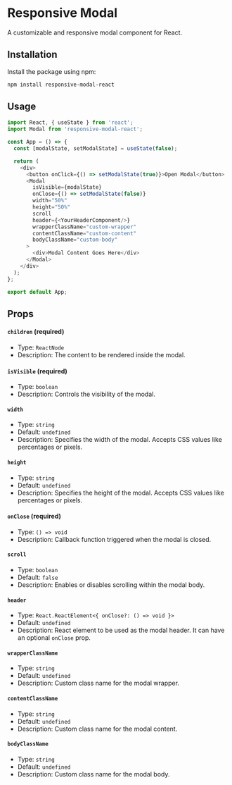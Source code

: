 # Responsive Modal

A customizable and responsive modal component for React.

## Installation

Install the package using npm:

```bash
npm install responsive-modal-react
```

## Usage

```javascript
import React, { useState } from 'react';
import Modal from 'responsive-modal-react';

const App = () => {
  const [modalState, setModalState] = useState(false);

  return (
    <div>
      <button onClick={() => setModalState(true)}>Open Modal</button>
      <Modal
        isVisible={modalState}
        onClose={() => setModalState(false)}
        width="50%"
        height="50%"
        scroll
        header={<YourHeaderComponent/>}
        wrapperClassName="custom-wrapper"
        contentClassName="custom-content"
        bodyClassName="custom-body"
      >
        <div>Modal Content Goes Here</div>
      </Modal>
    </div>
  );
};

export default App;
```

## Props

#### `children` (required)
- Type: `ReactNode`
- Description: The content to be rendered inside the modal.

#### `isVisible` (required)
- Type: `boolean`
- Description: Controls the visibility of the modal.

#### `width`
- Type: `string`
- Default: `undefined`
- Description: Specifies the width of the modal. Accepts CSS values like percentages or pixels.

#### `height`
- Type: `string`
- Default: `undefined`
- Description: Specifies the height of the modal. Accepts CSS values like percentages or pixels.

#### `onClose` (required)
- Type: `() => void`
- Description: Callback function triggered when the modal is closed.

#### `scroll`
- Type: `boolean`
- Default: `false`
- Description: Enables or disables scrolling within the modal body.

#### `header`
- Type: `React.ReactElement<{ onClose?: () => void }>`
- Default: `undefined`
- Description: React element to be used as the modal header. It can have an optional `onClose` prop.

#### `wrapperClassName`
- Type: `string`
- Default: `undefined`
- Description: Custom class name for the modal wrapper.

#### `contentClassName`
- Type: `string`
- Default: `undefined`
- Description: Custom class name for the modal content.

#### `bodyClassName`
- Type: `string`
- Default: `undefined`
- Description: Custom class name for the modal body.
